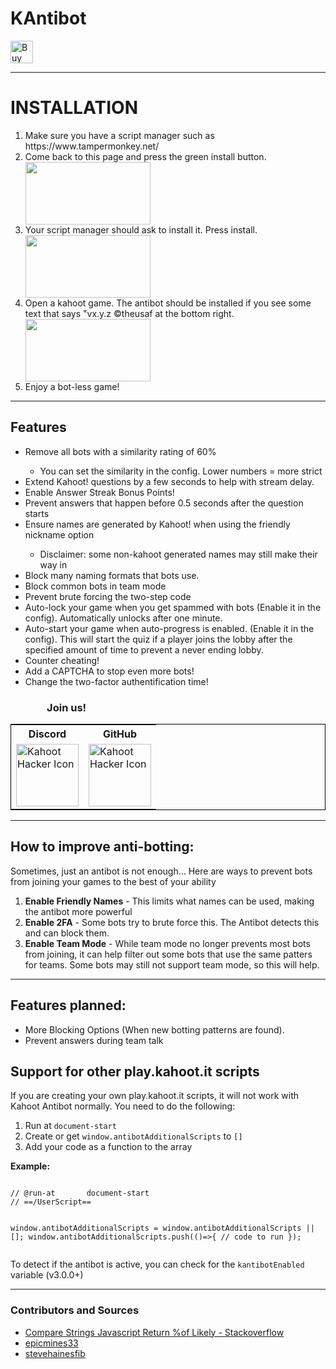 <h1>KAntibot</h1>
<a href='https://ko-fi.com/D1D4385AU' target='_blank'><img height='36' style='border:0px;height:36px;' src='https://cdn.ko-fi.com/cdn/kofi2.png?v=2' border='0' alt='Buy Me a Coffee at ko-fi.com' /></a>
<hr>
<b><h1>INSTALLATION</h1></b>
<ol>
  <li>Make sure you have a script manager such as https://www.tampermonkey.net/</li>
  <li>Come back to this page and press the green install button.</li>
  <img src="https://cdn.discordapp.com/attachments/552323024083484700/665721774993834024/Screen_Shot_2020-01-11_at_4.59.39_PM.png" height="100" width="200">
  <li>Your script manager should ask to install it. Press install.</li>
  <img src="https://cdn.discordapp.com/attachments/552323024083484700/665721772481708032/Screen_Shot_2020-01-11_at_5.00.07_PM.png" height="100" width="200">
  <li>Open a kahoot game. The antibot should be installed if you see some text that says "vx.y.z ©theusaf at the bottom right.</li><img src="https://cdn.discordapp.com/attachments/552323024083484700/665600000318898214/Screen_Shot_2020-01-11_at_8.55.56_AM.png" height="100" width="200">
  <li>Enjoy a bot-less game!</li>
</ol>
<hr>
<h2>Features</h2>
<ul>
  <li>Remove all bots with a similarity rating of 60%</li>
  <ul><li>You can set the similarity in the config. Lower numbers = more strict</li></ul>
  <li>Extend Kahoot! questions by a few seconds to help with stream delay.</li>
  <li>Enable Answer Streak Bonus Points!</li>
  <li>Prevent answers that happen before 0.5 seconds after the question starts</li>
  <li>Ensure names are generated by Kahoot! when using the friendly nickname option</li>
  <ul><li>Disclaimer: some non-kahoot generated names may still make their way in</li></ul>
  <li>Block many naming formats that bots use.</li>
  <li>Block common bots in team mode</li>
  <li>Prevent brute forcing the two-step code</li>
  <li>Auto-lock your game when you get spammed with bots (Enable it in the config). Automatically unlocks after one minute.</li>
  <li>Auto-start your game when auto-progress is enabled. (Enable it in the config). This will start the quiz if a player joins the lobby after the specified amount of time to prevent a never ending lobby.</li>
  <li>Counter cheating!</li>
  <li>Add a CAPTCHA to stop even more bots!</li>
  <li>Change the two-factor authentification time!</li>
</ul>
<h3>&nbsp; &nbsp; &nbsp; &nbsp; &nbsp; &nbsp; &nbsp; &nbsp;Join us!</h3>
<table style="border: solid 0.1rem black">
  <tbody>
    <tr>
      <th>Discord</th>
      <th>GitHub</th>
    </tr>
    <tr>
      <td><a href="https://discord.gg/pPdvXU6"><img src="https://cdn.discordapp.com/icons/641133408205930506/31c023710d468520708d6defb32a89bc.png?size=128" alt="Kahoot Hacker Icon" height="100" width="100"></a></td>
      <td><a href="https://github.com/theusaf/kahoot-antibot"><img src="https://github.githubassets.com/images/modules/logos_page/GitHub-Mark.png" alt="Kahoot Hacker Icon" height="100" width="100"></a></td>
    </tr>
  </tbody>
</table>
<hr>
<h2>How to improve anti-botting:</h2>
<p>Sometimes, just an antibot is not enough... Here are ways to prevent bots from joining your games to the best of your ability</p>
<ol>
  <li><b>Enable Friendly Names</b> - This limits what names can be used, making the antibot more powerful</li>
  <li><b>Enable 2FA</b> - Some bots try to brute force this. The Antibot detects this and can block them.</li>
  <li><b>Enable Team Mode</b> - While team mode no longer prevents most bots from joining, it can help filter out some bots that use the same patters for teams. Some bots may still not support team mode, so this will help.</li>
</ol>
<hr>
<h2>Features planned:</h2>
<ul>
  <li>More Blocking Options (When new botting patterns are found).</li>
  <li>Prevent answers during team talk</li>
</ul>
<h2>Support for other play.kahoot.it scripts</h2>
<p>If you are creating your own play.kahoot.it scripts, it will not work with Kahoot Antibot normally. You need to do the following:</p>
<ol>
 <li>Run at <code>document-start</code></li>
 <li>Create or get <code>window.antibotAdditionalScripts</code> to <code>[]</code></li>
 <li>Add your code as a function to the array</li>
</ol>
<strong>Example:</strong>
<pre><code>
// @run-at       document-start
// ==/UserScript==

window.antibotAdditionalScripts = window.antibotAdditionalScripts || [];
window.antibotAdditionalScripts.push(()=>{
  // code to run
});
</code></pre>

<p>To detect if the antibot is active, you can check for the <code>kantibotEnabled</code> variable (v3.0.0+)</p>

<hr>

<h3>Contributors and Sources</h3>
<ul>
  <li><a href="https://stackoverflow.com/questions/10473745/compare-strings-javascript-return-of-likely">Compare Strings Javascript Return %of Likely - Stackoverflow</a></li>
  <li><a href="https://www.youtube.com/channel/UCLlz8OJpHO_9XxKWOcWksew">epicmines33</a></li>
  <li><a href="https://www.youtube.com/channel/UCRYSmku_9-SYRnxcDEa5AIA">stevehainesfib</a></li>
</ul>
